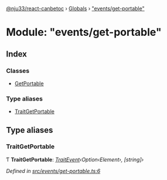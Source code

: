 [@nju33/react-canbetoc](../README.md) › [Globals](../globals.md) › ["events/get-portable"](_events_get_portable_.md)

# Module: "events/get-portable"

## Index

### Classes

* [GetPortable](../classes/_events_get_portable_.getportable.md)

### Type aliases

* [TraitGetPortable](_events_get_portable_.md#traitgetportable)

## Type aliases

###  TraitGetPortable

Ƭ **TraitGetPortable**: *[TraitEvent](../interfaces/_events_event_.traitevent.md)‹Option‹Element›, [string]›*

*Defined in [src/events/get-portable.ts:6](https://github.com/nju33/react-canbetoc/blob/0f1d85b/src/events/get-portable.ts#L6)*
